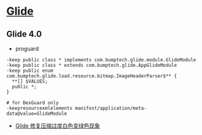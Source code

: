 # [Glide](https://github.com/bumptech/glide)


##  Glide 4.0

- proguard

```proguard
-keep public class * implements com.bumptech.glide.module.GlideModule
-keep public class * extends com.bumptech.glide.AppGlideModule
-keep public enum com.bumptech.glide.load.resource.bitmap.ImageHeaderParser$** {
  **[] $VALUES;
  public *;
}

# for DexGuard only
-keepresourcexmlelements manifest/application/meta-data@value=GlideModule
```


- [Glide 修复压缩过度白色变绿色现象](http://blog.mjtown.cn/blogs/104)
